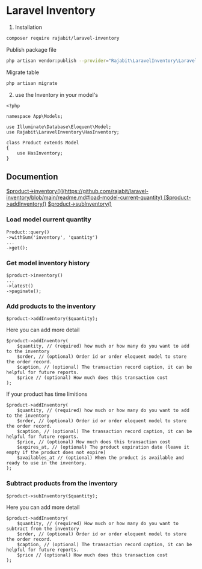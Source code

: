 # Laravel Inventory

1. Installation

```sh
composer require rajabit/laravel-inventory
```

Publish package file
```sh
php artisan vendor:publish --provider="Rajabit\LaravelInventory\LaravelInventoryServiceProvider"
```

Migrate table
```sh
php artisan migrate
```

2. use the Inventory in your model's
```
<?php

namespace App\Models;

use Illuminate\Database\Eloquent\Model;
use Rajabit\LaravelInventory\HasInventory;

class Product extends Model
{
    use HasInventory;
}
```

## Documention
[$product->inventory()](https://github.com/rajabit/laravel-inventory/blob/main/readme.md#load-model-current-quantity)
[$product->addInventory()](https://github.com/rajabit/laravel-inventory#add-products-to-the-inventory)
[$product->subInventory()](https://github.com/rajabit/laravel-inventory#subtract-products-from-the-inventory)

### Load model current quantity ###
```
Product::query()
->withSum('inventory', 'quantity')
...
->get();
```

### Get model inventory history ###
```
$product->inventory()
...
->latest()
->paginate();
```

### Add products to the inventory ###
```
$product->addInventory($quantity);
```

Here you can add more detail
```
$product->addInventory(
    $quantity, // (required) how much or how many do you want to add to the inventory
    $order, // (optional) Order id or order eloquent model to store the order record.
    $caption, // (optional) The transaction record caption, it can be helpful for future reports.
    $price // (optional) How much does this transaction cost
);
```

If your product has time limitions
```
$product->addInventory(
    $quantity, // (required) how much or how many do you want to add to the inventory
    $order, // (optional) Order id or order eloquent model to store the order record.
    $caption, // (optional) The transaction record caption, it can be helpful for future reports.
    $price, // (optional) How much does this transaction cost
    $expires_at, // (optional) The product expiration date (leave it empty if the product does not expire)
    $availables_at // (optional) When the product is available and ready to use in the inventory.
);
```

### Subtract products from the inventory ###
```
$product->subInventory($quantity);
```
Here you can add more detail
```
$product->addInventory(
    $quantity, // (required) How much or how many do you want to subtract from the inventory
    $order, // (optional) Order id or order eloquent model to store the order record.
    $caption, // (optional) The transaction record caption, it can be helpful for future reports.
    $price // (optional) How much does this transaction cost
);
```

